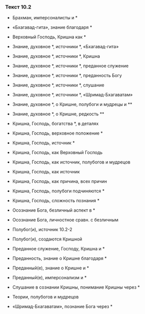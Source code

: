 ### Текст 10.2

- Брахман, имперсоналисты и *

- «Бхагавад-гита», знание благодаря *

- Верховный Господь, Кришна как *

- Знание, духовное *, источники *, «Бхагавад-гита»

- Знание, духовное *, источники *, Кришна

- Знание, духовное *, источники *, преданное служение

- Знание, духовное *, источники *, преданность Богу

- Знание, духовное *, источники *, слушание

- Знание, духовное *, источники *, «Шримад-Бхагаватам»

- Знание, духовное *, о Кришне, полубоги и мудрецы и **

- Знание, духовное *, о Кришне, редкость **

- Кришна, Господь, богатства *, в деталях

- Кришна, Господь, верховное положение *

- Кришна, Господь, источник *

- Кришна, Господь, как Верховный Господь

- Кришна, Господь, как источник, полубогов и мудрецов

- Кришна, Господь, как источник

- Кришна, Господь, как причина, всех причин

- Кришна, Господь, полубоги подчиняются *

- Кришна, Господь, сложность познания *

- Осознание Бога, безличный аспект в *

- Осознание Бога, личностное сравн. с безличным

- Полубог(и), источник 10.2-2

- Полубог(и), создаются Кришной

- Преданное служение, Господу, Кришна и *

- Преданность, знание о Кришне благодаря *

- Преданный(е), знание о Кришне и *

- Преданный(е), имперсонализм и *

- Слушание в сознании Кришны, понимание Кришны через *

- Теории, полубогов и мудрецов

- «Шримад-Бхагаватам», познание Бога через *
	
